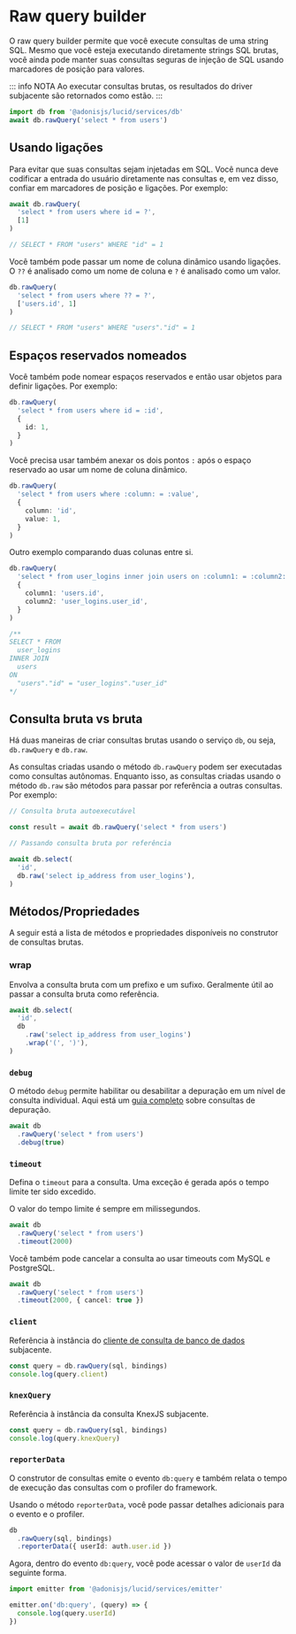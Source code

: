 # Raw query builder

O raw query builder permite que você execute consultas de uma string SQL. Mesmo que você esteja executando diretamente strings SQL brutas, você ainda pode manter suas consultas seguras de injeção de SQL usando marcadores de posição para valores.

::: info NOTA
Ao executar consultas brutas, os resultados do driver subjacente são retornados como estão.
:::

```ts
import db from '@adonisjs/lucid/services/db'
await db.rawQuery('select * from users')
```

## Usando ligações
Para evitar que suas consultas sejam injetadas em SQL. Você nunca deve codificar a entrada do usuário diretamente nas consultas e, em vez disso, confiar em marcadores de posição e ligações. Por exemplo:

```ts
await db.rawQuery(
  'select * from users where id = ?',
  [1]
)

// SELECT * FROM "users" WHERE "id" = 1
```

Você também pode passar um nome de coluna dinâmico usando ligações. O `??` é analisado como um nome de coluna e `?` é analisado como um valor.

```ts
db.rawQuery(
  'select * from users where ?? = ?',
  ['users.id', 1]
)

// SELECT * FROM "users" WHERE "users"."id" = 1
```

## Espaços reservados nomeados

Você também pode nomear espaços reservados e então usar objetos para definir ligações. Por exemplo:

```ts
db.rawQuery(
  'select * from users where id = :id',
  {
    id: 1,
  }
)
```

Você precisa usar também anexar os dois pontos `:` após o espaço reservado ao usar um nome de coluna dinâmico.

```ts
db.rawQuery(
  'select * from users where :column: = :value',
  {
    column: 'id',
    value: 1,
  }
)
```

Outro exemplo comparando duas colunas entre si.

```ts
db.rawQuery(
  'select * from user_logins inner join users on :column1: = :column2:',
  {
    column1: 'users.id',
    column2: 'user_logins.user_id',
  }
)

/**
SELECT * FROM
  user_logins
INNER JOIN
  users
ON
  "users"."id" = "user_logins"."user_id"
*/
```

## Consulta bruta vs bruta
Há duas maneiras de criar consultas brutas usando o serviço `db`, ou seja, `db.rawQuery` e `db.raw`.

As consultas criadas usando o método `db.rawQuery` podem ser executadas como consultas autônomas. Enquanto isso, as consultas criadas usando o método `db.raw` são métodos para passar por referência a outras consultas. Por exemplo:

```ts
// Consulta bruta autoexecutável

const result = await db.rawQuery('select * from users')
```

```ts
// Passando consulta bruta por referência

await db.select(
  'id',
  db.raw('select ip_address from user_logins'),
)
```

## Métodos/Propriedades
A seguir está a lista de métodos e propriedades disponíveis no construtor de consultas brutas.

### wrap
Envolva a consulta bruta com um prefixo e um sufixo. Geralmente útil ao passar a consulta bruta como referência.

```ts
await db.select(
  'id',
  db
    .raw('select ip_address from user_logins')
    .wrap('(', ')'),
)
```

### `debug`
O método `debug` permite habilitar ou desabilitar a depuração em um nível de consulta individual. Aqui está um [guia completo](../guides/debugging.md) sobre consultas de depuração.

```ts
await db
  .rawQuery('select * from users')
  .debug(true)
```

### `timeout`
Defina o `timeout` para a consulta. Uma exceção é gerada após o tempo limite ter sido excedido.

O valor do tempo limite é sempre em milissegundos.

```ts
await db
  .rawQuery('select * from users')
  .timeout(2000)
```

Você também pode cancelar a consulta ao usar timeouts com MySQL e PostgreSQL.

```ts
await db
  .rawQuery('select * from users')
  .timeout(2000, { cancel: true })
```

### `client`
Referência à instância do [cliente de consulta de banco de dados](https://github.com/adonisjs/lucid/blob/develop/src/query_client/index.ts) subjacente.

```ts
const query = db.rawQuery(sql, bindings)
console.log(query.client)
```

### `knexQuery`
Referência à instância da consulta KnexJS subjacente.

```ts
const query = db.rawQuery(sql, bindings)
console.log(query.knexQuery)
```

### `reporterData`
O construtor de consultas emite o evento `db:query` e também relata o tempo de execução das consultas com o profiler do framework.

Usando o método `reporterData`, você pode passar detalhes adicionais para o evento e o profiler.

```ts
db
  .rawQuery(sql, bindings)
  .reporterData({ userId: auth.user.id })
```

Agora, dentro do evento `db:query`, você pode acessar o valor de `userId` da seguinte forma.

```ts
import emitter from '@adonisjs/lucid/services/emitter'

emitter.on('db:query', (query) => {
  console.log(query.userId)
})
```
